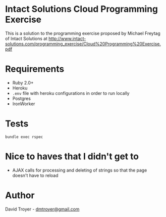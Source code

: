 # Intact Solutions Cloud Programming Exercise

This is a solution to the programming exercise proposed by Michael Freytag of Intact Solutions at http://www.intact-solutions.com/programming_exercise/Cloud%20Programming%20Exercise.pdf

# Requirements

* Ruby 2.0+
* Heroku
* `.env` file with heroku configurations in order to run locally
* Postgres
* IronWorker

# Tests

`bundle exec rspec`

# Nice to haves that I didn't get to

* AJAX calls for processing and deleting of strings so that the page doesn't have to reload

# Author

David Troyer - dmtroyer@gmail.com
